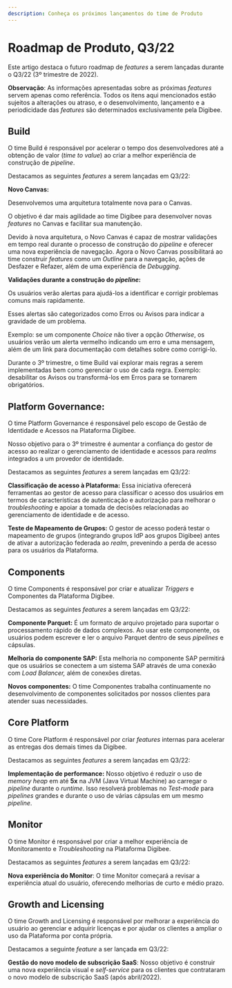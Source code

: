 ```yaml
---
description: Conheça os próximos lançamentos do time de Produto
---
```


# Roadmap de Produto, Q3/22

Este artigo destaca o futuro roadmap de _features_ a serem lançadas durante o Q3/22 (3º trimestre de 2022).

**Observação**: As informações apresentadas sobre as próximas _features_ servem apenas como referência. Todos os itens aqui mencionados estão sujeitos a alterações ou atraso, e o desenvolvimento, lançamento e a periodicidade das _features_ são determinados exclusivamente pela Digibee.

## Build <a href="#h_49f9930331" id="h_49f9930331"></a>

O time Build é responsável por acelerar o tempo dos desenvolvedores até a obtenção de valor (_time to value_) ao criar a melhor experiência de construção de _pipeline_.

Destacamos as seguintes _features_ a serem lançadas em Q3/22:

**Novo Canvas:**

Desenvolvemos uma arquitetura totalmente nova para o Canvas.

O objetivo é dar mais agilidade ao time Digibee para desenvolver novas _features_ no Canvas e facilitar sua manutenção.

Devido à nova arquitetura, o Novo Canvas é capaz de mostrar validações em tempo real durante o processo de construção do _pipeline_ e oferecer uma nova experiência de navegação. Agora o Novo Canvas possibilitará ao time construir _features_ como um _Outline_ para a navegação, ações de Desfazer e Refazer, além de uma experiência de _Debugging_.

**Validações durante a construção do **_**pipeline**_**:**

Os usuários verão alertas para ajudá-los a identificar e corrigir problemas comuns mais rapidamente.

Esses alertas são categorizados como Erros ou Avisos para indicar a gravidade de um problema.

Exemplo: se um componente _Choice_ não tiver a opção _Otherwise_, os usuários verão um alerta vermelho indicando um erro e uma mensagem, além de um link para documentação com detalhes sobre como corrigi-lo.

Durante o 3º trimestre, o time Build vai explorar mais regras a serem implementadas bem como gerenciar o uso de cada regra. Exemplo: desabilitar os Avisos ou transformá-los em Erros para se tornarem obrigatórios.

## Platform Governance: <a href="#h_ec65e1f7bc" id="h_ec65e1f7bc"></a>

O time Platform Governance é responsável pelo escopo de Gestão de Identidade e Acessos na Plataforma Digibee.

Nosso objetivo para o 3º trimestre é aumentar a confiança do gestor de acesso ao realizar o gerenciamento de identidade e acessos para _realms_ integrados a um provedor de identidade.

Destacamos as seguintes _features_ a serem lançadas em Q3/22:

**Classificação de acesso à Plataforma:** Essa iniciativa oferecerá ferramentas ao gestor de acesso para classificar o acesso dos usuários em termos de características de autenticação e autorização para melhorar o _troubleshooting_ e apoiar a tomada de decisões relacionadas ao gerenciamento de identidade e de acesso.

**Teste de Mapeamento de Grupos:** O gestor de acesso poderá testar o mapeamento de grupos (integrando grupos IdP aos grupos Digibee) antes de ativar a autorização federada ao _realm_, prevenindo a perda de acesso para os usuários da Plataforma.

## Components <a href="#h_74fef86296" id="h_74fef86296"></a>

O time Components é responsável por criar e atualizar _Triggers_ e Componentes da Plataforma Digibee.

Destacamos as seguintes _features_ a serem lançadas em Q3/22:

**Componente Parquet:** É um formato de arquivo projetado para suportar o processamento rápido de dados complexos. Ao usar este componente, os usuários podem escrever e ler o arquivo Parquet dentro de seus _pipelines_ e cápsulas.

**Melhoria do componente SAP:** Esta melhoria no componente SAP permitirá que os usuários se conectem a um sistema SAP através de uma conexão com _Load Balancer,_ além de conexões diretas.

**Novos componentes:** O time Componentes trabalha continuamente no desenvolvimento de componentes solicitados por nossos clientes para atender suas necessidades.

## Core Platform <a href="#h_b0fff13d78" id="h_b0fff13d78"></a>

O time Core Platform é responsável por criar _features_ internas para acelerar as entregas dos demais times da Digibee.

Destacamos as seguintes _features_ a serem lançadas em Q3/22:

**Implementação de performance:** Nosso objetivo é reduzir o uso de _memory heap_ em até **5x** na JVM (Java Virtual Machine) ao carregar o _pipeline_ durante o _runtime_. Isso resolverá problemas no _Test-mode_ para _pipelines_ grandes e durante o uso de várias cápsulas em um mesmo _pipeline_.

## Monitor <a href="#h_981328b301" id="h_981328b301"></a>

O time Monitor é responsável por criar a melhor experiência de Monitoramento e _Troubleshooting_ na Plataforma Digibee.

Destacamos as seguintes _features_ a serem lançadas em Q3/22:

**Nova experiência do Monitor**: O time Monitor começará a revisar a experiência atual do usuário, oferecendo melhorias de curto e médio prazo.

## Growth and Licensing <a href="#h_d9b45b3b12" id="h_d9b45b3b12"></a>

O time Growth and Licensing é responsável por melhorar a experiência do usuário ao gerenciar e adquirir licenças e por ajudar os clientes a ampliar o uso da Plataforma por conta própria.

Destacamos a seguinte _feature_ a ser lançada em Q3/22:

**Gestão do novo modelo de subscrição SaaS**: Nosso objetivo é construir uma nova experiência visual e _self-service_ para os clientes que contrataram o novo modelo de subscrição SaaS (após abril/2022).
